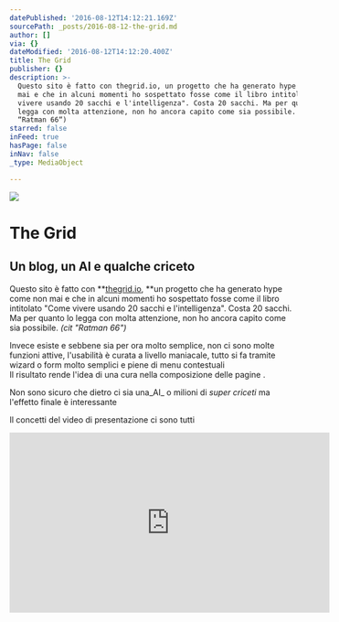 ```yaml
---
datePublished: '2016-08-12T14:12:21.169Z'
sourcePath: _posts/2016-08-12-the-grid.md
author: []
via: {}
dateModified: '2016-08-12T14:12:20.400Z'
title: The Grid
publisher: {}
description: >-
  Questo sito è fatto con thegrid.io, un progetto che ha generato hype come non
  mai e che in alcuni momenti ho sospettato fosse come il libro intitolato "Come
  vivere usando 20 sacchi e l'intelligenza". Costa 20 sacchi. Ma per quanto lo
  legga con molta attenzione, non ho ancora capito come sia possibile. (cit
  “Ratman 66“)
starred: false
inFeed: true
hasPage: false
inNav: false
_type: MediaObject

---
```

![](https://the-grid-user-content.s3-us-west-2.amazonaws.com/fc900e44-4f37-416f-ae0b-d2c0b00d2a39.jpg)

# The Grid

## Un blog, un AI e qualche criceto

Questo sito è fatto con **[thegrid.io][0], **un progetto che ha generato hype come non mai e che in alcuni momenti ho sospettato fosse come il libro intitolato "Come vivere usando 20 sacchi e l'intelligenza". Costa 20 sacchi. Ma per quanto lo legga con molta attenzione, non ho ancora capito come sia possibile. _(cit "Ratman 66")_

Invece esiste e sebbene sia per ora molto semplice, non ci sono molte funzioni attive, l'usabilità è curata a livello maniacale, tutto si fa tramite wizard o form molto semplici e piene di menu contestuali   
Il risultato rende l'idea di una cura nella composizione delle pagine .

Non sono sicuro che dietro ci sia una_AI_ o milioni di _super criceti_ ma l'effetto finale è interessante

Il concetti del video di presentazione ci sono tutti

<iframe width="560" height="315" src="https://www.youtube.com/embed/OXA4-5x31V0" frameborder="0" allowfullscreen\></iframe\>

[0]: https://thegrid.io/ "THE GRID"